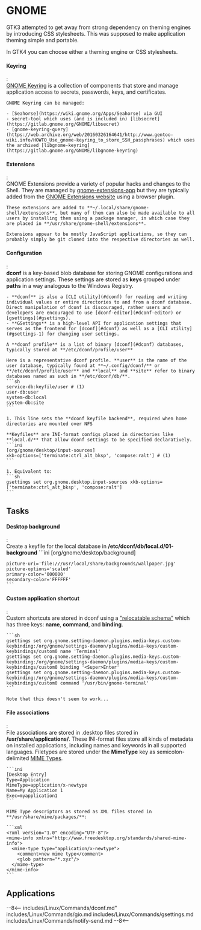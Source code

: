 # GNOME

GTK3 attempted to get away from strong dependency on theming engines by introducing CSS stylesheets.
This was supposed to make application theming simple and portable.

In GTK4 you can choose either a theming engine or CSS stylesheets.

#### Keyring
:   
    [GNOME Keyring](https://wiki.gnome.org/action/show/Projects/GnomeKeyring) is a collection of components that store and manage application access to secrets, passwords, keys, and certificates.

    GNOME Keyring can be managed:
    
    - [Seahorse](https://wiki.gnome.org/Apps/Seahorse) via GUI
    - secret-tool which uses (and is included in) [libsecret](https://gitlab.gnome.org/GNOME/libsecret)
    - [gnome-keyring-query](https://web.archive.org/web/20160326164641/http://www.gentoo-wiki.info/HOWTO_Use_gnome-keyring_to_store_SSH_passphrases) which uses the archived [libgnome-keyring](https://gitlab.gnome.org/GNOME/libgnome-keyring)


#### Extensions
:   
    GNOME Extensions provide a variety of popular hacks and changes to the Shell.
    They are managed by [gnome-extensions-app](https://gitlab.gnome.org/GNOME/gnome-shell/-/tree/HEAD/subprojects/extensions-app) but they are typically added from the [GNOME Extensions website](https://extensions.gnome.org/) using a browser plugin.

    These extensions are added to **~/.local/share/gnome-shell/extensions**, but many of them can also be made available to all users by installing them using a package manager, in which case they are placed in **/usr/share/gnome-shell/extensions**.

    Extensions appear to be mostly JavaScript applications, so they can probably simply be git cloned into the respective directories as well.

#### Configuration
:   
    **dconf** is a key-based blob database for storing GNOME configurations and application settings. These settings are stored as **keys** grouped under **paths** in a way analogous to the Windows Registry. 

    - **dconf** is also a [CLI utility](#dconf) for reading and writing individual values or entire directories to and from a dconf database. 
    Direct manipulation of dconf is discouraged, rather users and developers are encouraged to use [dconf-editor](#dconf-editor) or [gsettings](#gsettings).
    - **GSettings** is a high-level API for application settings that serves as the frontend for [dconf](#dconf) as well as a [CLI utility](#gsettings-1) for changing user settings.

    A **dconf profile** is a list of binary [dconf](#dconf) databases, typically stored at **/etc/dconf/profile/user**

    Here is a representative dconf profile. **user** is the name of the user database, typically found at **~/.config/dconf/** or **/etc/dconf/profile/user** and **local** and **site** refer to binary databases named as such in **/etc/dconf/db/**.
    ```sh
    service-db:keyfile/user # (1)
    user-db:user
    system-db:local
    system-db:site
    ```

    1. This line sets the **dconf keyfile backend**, required when home directories are mounted over NFS

    **Keyfiles** are INI-format configs placed in directories like **local.d/** that allow dconf settings to be specified declaratively.
    ```ini
    [org/gnome/desktop/input-sources]
    xkb-options=['terminate:ctrl_alt_bksp', 'compose:ralt'] # (1)
    ```

    1. Equivalent to:
    ```sh
    gsettings set org.gnome.desktop.input-sources xkb-options=['terminate:ctrl_alt_bksp', 'compose:ralt']
    ```

## Tasks

#### Desktop background
:   
    Create a keyfile for the local database in **/etc/dconf/db/local.d/01-background**
    ```ini
    [org/gnome/desktop/background]

    picture-uri='file:///usr/local/share/backgrounds/wallpaper.jpg'
    picture-options='scaled'
    primary-color='000000'
    secondary-color='FFFFFF'
    ```

#### Custom application shortcut
:   
    Custom shortcuts are stored in dconf using a ["relocatable schema"](https://wiki.ubuntu.com/Keybindings) which has three keys: **name**, **command**, and **binding**.

    ```sh
    gsettings set org.gnome.setting-daemon.plugins.media-keys.custom-keybinding:/org/gnome/settings-daemon/plugins/media-keys/custom-keybindings/custom0 name 'Terminal'
    gsettings set org.gnome.setting-daemon.plugins.media-keys.custom-keybinding:/org/gnome/settings-daemon/plugins/media-keys/custom-keybindings/custom0 binding '<Super>Enter'
    gsettings set org.gnome.setting-daemon.plugins.media-keys.custom-keybinding:/org/gnome/settings-daemon/plugins/media-keys/custom-keybindings/custom0 command '/usr/bin/gnome-terminal'
    ```

    Note that this doesn't seem to work...

#### File associations
:   
    File associations are stored in .desktop files stored in **/usr/share/applications/**. 
    These INI-format files store all kinds of metadata on installed applications, including names and keywords in all supported languages.
    Filetypes are stored under the **MimeType** key as semicolon-delimited [MIME Types](https://access.redhat.com/documentation/en-us/red_hat_enterprise_linux/7/html/desktop_migration_and_administration_guide/file_formats).

    ```ini
    [Desktop Entry]
    Type=Application
    MimeType=application/x-newtype
    Name=My Application 1
    Exec=myapplication1
    ```

    MIME Type descriptors as stored as XML files stored in **/usr/share/mime/packages/**:

    ```xml
    <?xml version="1.0" encoding="UTF-8"?>
    <mime-info xmlns="http://www.freedesktop.org/standards/shared-mime-info">
      <mime-type type="application/x-newtype">
        <comment>new mime type</comment>
        <glob pattern="*.xyz"/>
      </mime-type>
    </mime-info>
    ```

## Applications

--8<--
includes/Linux/Commands/dconf.md"
includes/Linux/Commands/gio.md
includes/Linux/Commands/gsettings.md
includes/Linux/Commands/notify-send.md
--8<--